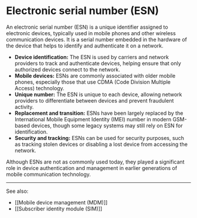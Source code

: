 
# Electronic serial number (ESN)

An electronic serial number (ESN) is a unique identifier assigned to electronic devices, typically used in mobile phones and other wireless communication devices. It is a serial number embedded in the hardware of the device that helps to identify and authenticate it on a network.

- **Device identification:** The ESN is used by carriers and network providers to track and authenticate devices, helping ensure that only authorized devices connect to the network.
- **Mobile devices:** ESNs are commonly associated with older mobile phones, especially those that use CDMA (Code Division Multiple Access) technology.
- **Unique number:** The ESN is unique to each device, allowing network providers to differentiate between devices and prevent fraudulent activity.
- **Replacement and transition:** ESNs have been largely replaced by the International Mobile Equipment Identity (IMEI) number in modern GSM-based devices, though some legacy systems may still rely on ESN for identification.
- **Security and tracking:** ESNs can be used for security purposes, such as tracking stolen devices or disabling a lost device from accessing the network.

Although ESNs are not as commonly used today, they played a significant role in device authentication and management in earlier generations of mobile communication technology.

---

See also:

- [[Mobile device management (MDM)]]
- [[Subscriber identity module (SIM)]]